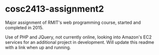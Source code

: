 # cosc2413-assignment2
Major assignment of RMIT's web programming course, started and completed in 2015.

Use of PHP and JQuery,
not currently online, looking into Amazon's EC2 services for an additional project in development.
Will update this readme with a link when up and running.
